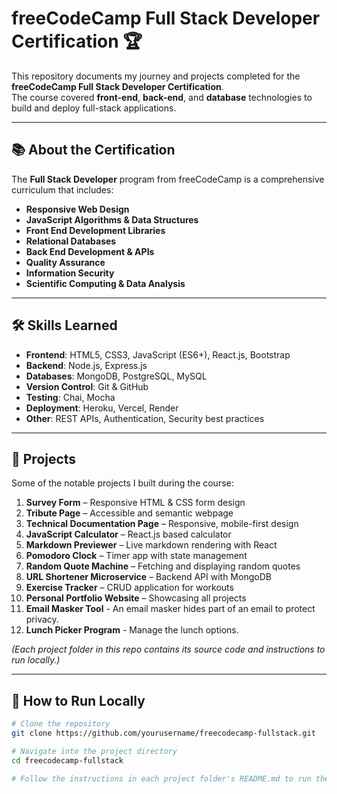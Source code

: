 # freeCodeCamp Full Stack Developer Certification 🏆

This repository documents my journey and projects completed for the **freeCodeCamp Full Stack Developer Certification**.  
The course covered **front-end**, **back-end**, and **database** technologies to build and deploy full-stack applications.

---

## 📚 About the Certification
The **Full Stack Developer** program from freeCodeCamp is a comprehensive curriculum that includes:
- **Responsive Web Design**
- **JavaScript Algorithms & Data Structures**
- **Front End Development Libraries**
- **Relational Databases**
- **Back End Development & APIs**
- **Quality Assurance**
- **Information Security**
- **Scientific Computing & Data Analysis**

---

## 🛠 Skills Learned
- **Frontend**: HTML5, CSS3, JavaScript (ES6+), React.js, Bootstrap
- **Backend**: Node.js, Express.js
- **Databases**: MongoDB, PostgreSQL, MySQL
- **Version Control**: Git & GitHub
- **Testing**: Chai, Mocha
- **Deployment**: Heroku, Vercel, Render
- **Other**: REST APIs, Authentication, Security best practices

---

## 📂 Projects
Some of the notable projects I built during the course:
1. **Survey Form** – Responsive HTML & CSS form design  
2. **Tribute Page** – Accessible and semantic webpage  
3. **Technical Documentation Page** – Responsive, mobile-first design  
4. **JavaScript Calculator** – React.js based calculator  
5. **Markdown Previewer** – Live markdown rendering with React  
6. **Pomodoro Clock** – Timer app with state management  
7. **Random Quote Machine** – Fetching and displaying random quotes  
8. **URL Shortener Microservice** – Backend API with MongoDB  
9. **Exercise Tracker** – CRUD application for workouts  
10. **Personal Portfolio Website** – Showcasing all projects
11. **Email Masker Tool** - An email masker hides part of an email to protect privacy.
12. **Lunch Picker Program** - Manage the lunch options.

*(Each project folder in this repo contains its source code and instructions to run locally.)*

---

## 🚀 How to Run Locally
```bash
# Clone the repository
git clone https://github.com/yourusername/freecodecamp-fullstack.git

# Navigate into the project directory
cd freecodecamp-fullstack

# Follow the instructions in each project folder's README.md to run them
